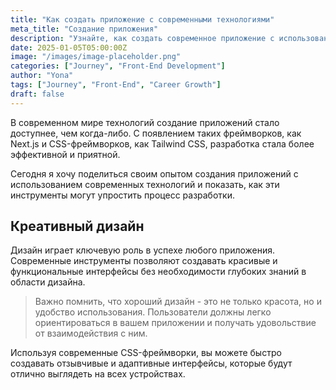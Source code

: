 ```yaml
---
title: "Как создать приложение с современными технологиями"
meta_title: "Создание приложения"
description: "Узнайте, как создать современное приложение с использованием новейших технологий"
date: 2025-01-05T05:00:00Z
image: "/images/image-placeholder.png"
categories: ["Journey", "Front-End Development"]
author: "Yona"
tags: ["Journey", "Front-End", "Career Growth"]
draft: false
---
```


В современном мире технологий создание приложений стало доступнее, чем когда-либо. С появлением таких фреймворков, как Next.js и CSS-фреймворков, как Tailwind CSS, разработка стала более эффективной и приятной.

Сегодня я хочу поделиться своим опытом создания приложений с использованием современных технологий и показать, как эти инструменты могут упростить процесс разработки.

## Креативный дизайн

Дизайн играет ключевую роль в успехе любого приложения. Современные инструменты позволяют создавать красивые и функциональные интерфейсы без необходимости глубоких знаний в области дизайна.

> Важно помнить, что хороший дизайн - это не только красота, но и удобство использования. Пользователи должны легко ориентироваться в вашем приложении и получать удовольствие от взаимодействия с ним.

Используя современные CSS-фреймворки, вы можете быстро создавать отзывчивые и адаптивные интерфейсы, которые будут отлично выглядеть на всех устройствах.
